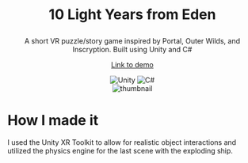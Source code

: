 # <p align = 'center'> 10 Light Years from Eden </p>
<div align = 'center'>
  A short VR puzzle/story game inspired by Portal, Outer Wilds, and Inscryption. Built using Unity and C# 
  <a href = 'https://youtu.be/-_aCLRZ51Ys' alt = 'demo unavailable'>
    <p>Link to demo</p>
  </a>
  <div>
    <img src ='https://img.shields.io/badge/unity-%23000000.svg?style=for-the-badge&logo=unity&logoColor=white' alt ='Unity'/>
    <img src ='https://img.shields.io/badge/c%23-%23239120.svg?style=for-the-badge&logo=csharp&logoColor=white' alt ='C#'/>
  </div>
  <img src = 'https://github.com/user-attachments/assets/430e3512-8c4c-48b9-a06b-ef1b12f9f6d6' alt = 'thumbnail'/>
</div>

# How I made it

I used the Unity XR Toolkit to allow for realistic object interactions and utilized the physics engine for the last scene with the exploding ship.


